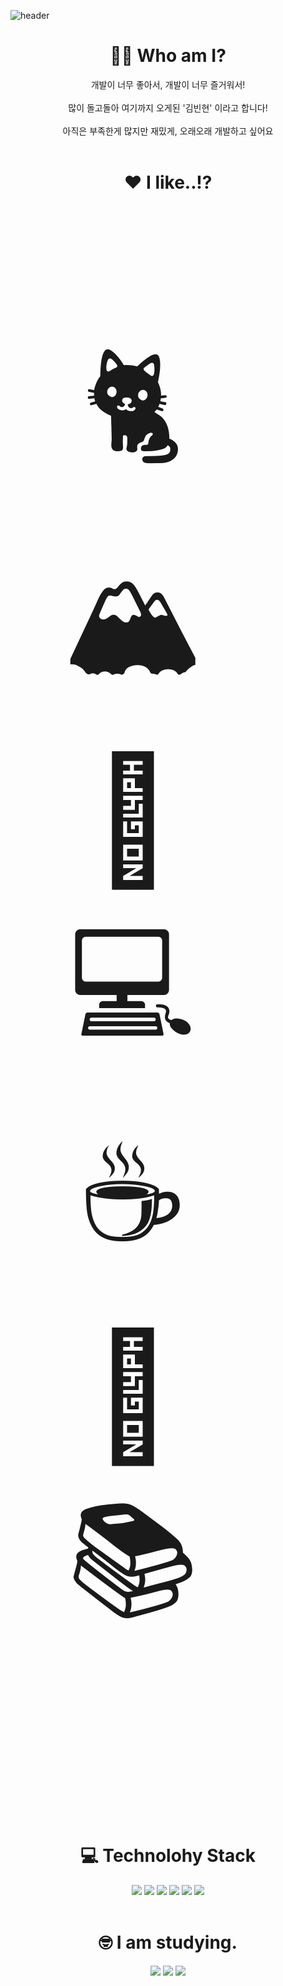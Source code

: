 ![header](https://capsule-render.vercel.app/api?type=wave&color=A3DCBE&height=150&section=header&text=print("Hello%World!!")&fontSize=80)

<h1 align="center">🧑🏻 Who am I?</h1>
<p align="center">
  개발이 너무 좋아서, 개발이 너무 즐거워서! </br>
  <br> 많이 돌고돌아 여기까지 오게된 '김빈현' 이라고 합니다! </br>
  <br> 아직은 부족한게 많지만 재밌게, 오래오래 개발하고 싶어요 </br>
  <br>
</p>

<h1 align="center">❤️ I like..!?</h1>
  <p align="center" style="font-size:200px">
    🐈&nbsp;&nbsp; 🏔&nbsp;&nbsp; 🌊&nbsp;&nbsp; 💻&nbsp;&nbsp; ☕️&nbsp;&nbsp; 🍺&nbsp;&nbsp; 📚&nbsp;&nbsp;
  </p>
  <br>
</p>

<h1 align="center">💻 Technolohy Stack</h1>
<p align="center">
  <img src=https://img.shields.io/badge/Python-3776AB?style=flat-square&logo=&logoColor=white/>
  <img src=https://img.shields.io/badge/JavaScript-F7DF1E?style=flat-square&logo=&logoColor=white/>
  <img src=https://img.shields.io/badge/HTML5-E34F26?style=flat-square&logo=&logoColor=white/>
  <img src=https://img.shields.io/badge/CSS3-1572B6?style=flat-square&logo=&logoColor=white/>
  <img src=https://img.shields.io/badge/Git-F05032?style=flat-square&logo=&logoColor=white/>
  <img src=https://img.shields.io/badge/GitHub-181717?style=flat-square&logo=&logoColor=white/>
  <br></br>
 </p>
 
 <h1 align="center">🤓 I am studying.</h1>
 <p align="center">
    <img src=https://img.shields.io/badge/Go-00ADD8?style=flat-square&logo=&logoColor=white/>
    <img src=https://img.shields.io/badge/React-61DAFB?style=flat-square&logo=&logoColor=white/>
    <img src=https://img.shields.io/badge/MySQL-4479A1?style=flat-square&logo=&logoColor=white/>
    <br></br>
 </p>
